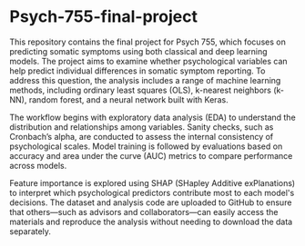 # Psych-755-final-project

This repository contains the final project for Psych 755, which focuses on predicting somatic symptoms using both classical and deep learning models. The project aims to examine whether psychological variables can help predict individual differences in somatic symptom reporting. To address this question, the analysis includes a range of machine learning methods, including ordinary least squares (OLS), k-nearest neighbors (k-NN), random forest, and a neural network built with Keras.

The workflow begins with exploratory data analysis (EDA) to understand the distribution and relationships among variables. Sanity checks, such as Cronbach’s alpha, are conducted to assess the internal consistency of psychological scales. Model training is followed by evaluations based on accuracy and area under the curve (AUC) metrics to compare performance across models.

Feature importance is explored using SHAP (SHapley Additive exPlanations) to interpret which psychological predictors contribute most to each model's decisions. The dataset and analysis code are uploaded to GitHub to ensure that others—such as advisors and collaborators—can easily access the materials and reproduce the analysis without needing to download the data separately.